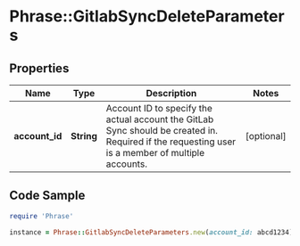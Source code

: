 # Phrase::GitlabSyncDeleteParameters

## Properties

Name | Type | Description | Notes
------------ | ------------- | ------------- | -------------
**account_id** | **String** | Account ID to specify the actual account the GitLab Sync should be created in. Required if the requesting user is a member of multiple accounts. | [optional] 

## Code Sample

```ruby
require 'Phrase'

instance = Phrase::GitlabSyncDeleteParameters.new(account_id: abcd1234)
```


